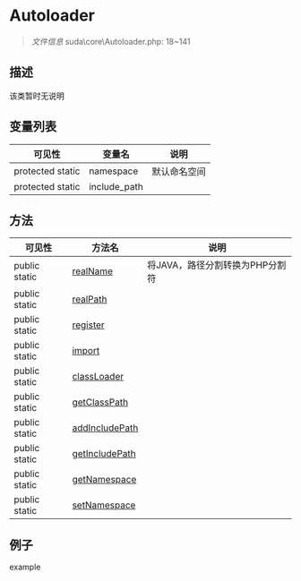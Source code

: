 #  Autoloader 

> *文件信息* suda\core\Autoloader.php: 18~141



## 描述

该类暂时无说明





## 变量列表
| 可见性 |  变量名   | 说明 |
|--------|----|------|
| protected static  | namespace | 默认命名空间| 
| protected static  | include_path | | 



## 方法


| 可见性 | 方法名 | 说明 |
|--------|-------|------|
| public static|[realName](Autoloader/realName.md) | 将JAVA，路径分割转换为PHP分割符 |
| public static|[realPath](Autoloader/realPath.md) |  |
| public static|[register](Autoloader/register.md) |  |
| public static|[import](Autoloader/import.md) |  |
| public static|[classLoader](Autoloader/classLoader.md) |  |
| public static|[getClassPath](Autoloader/getClassPath.md) |  |
| public static|[addIncludePath](Autoloader/addIncludePath.md) |  |
| public static|[getIncludePath](Autoloader/getIncludePath.md) |  |
| public static|[getNamespace](Autoloader/getNamespace.md) |  |
| public static|[setNamespace](Autoloader/setNamespace.md) |  |



## 例子

example